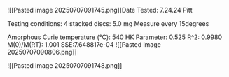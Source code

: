 ![[Pasted image 20250707091745.png]]Date Tested: 7.24.24 Pitt

Testing conditions:
4 stacked discs: 5.0 mg
Measure every 15degrees

Amorphous Curie temperature (°C): 540
HK Parameter: 0.525
R^2: 0.9980
M(0)/M(RT): 1.001
SSE:7.648817e-04
![[Pasted image 20250707090806.png]]

![[Pasted image 20250707091748.png]]
